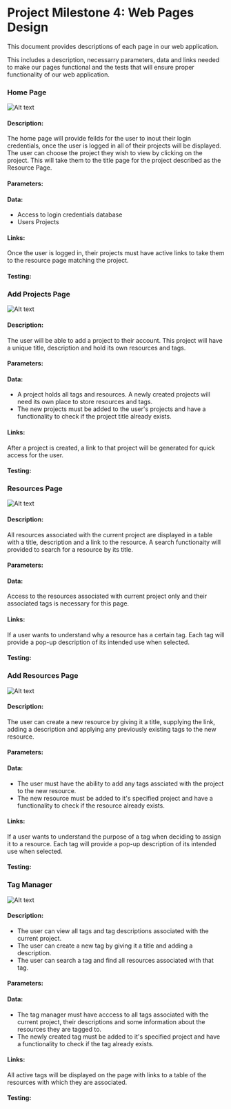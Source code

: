 # Project Milestone 4: Web Pages Design
This document provides descriptions of each page in our web application.

This includes a description, necessarry parameters, data and links needed to make our pages functional and the tests that will ensure proper functionality of our web application.

### Home Page
![Alt text](static_assets/home_page.png)
#### Description:
The home page will provide feilds for the user to inout their login credentials, once the user is logged in all of their projects will be displayed. The user can choose the project they wish to view by clicking on the project. This will take them to the title page for the project described as the Resource Page.
#### Parameters:

#### Data:
- Access to login credentials database
- Users Projects
#### Links:
Once the user is logged in, their projects must have active links to take them to the resource page matching the project.
#### Testing:

### Add Projects Page
![Alt text](static_assets/add_projects.png)
#### Description:
The user will be able to add a project to their account. This project will have a unique title, description and hold its own resources and tags.
#### Parameters:
#### Data:
- A project holds all tags and resources. A newly created projects will need its own place to store resources and tags.
- The new projects must be added to the user's projects and have a functionality to check if the project title already exists.
#### Links:
After a project is created, a link to that project will be generated for quick access for the user.
#### Testing:
### Resources Page
![Alt text](static_assets/resources.png)
#### Description:
All resources associated with the current project are displayed in a table with a title, description and a link to the resource. A search functionaity will provided to search for a resource by its title.
#### Parameters:
#### Data:
Access to the resources associated with current project only and their associated tags is necessary for this page.
#### Links:
If a user wants to understand why a resource has a certain tag. Each tag will provide a pop-up description of its intended use when selected.
#### Testing:
### Add Resources Page
![Alt text](static_assets/add_resources.png)
#### Description:
The user can create a new resource by giving it a title, supplying the link, adding a description and applying any previously existing tags to the new resource. 
#### Parameters:
#### Data:
- The user must have the ability to add any tags assciated with the project to the new resource.
- The new resource must be added to it's specified project and have a functionality to check if the resource already exists.
#### Links:
If a user wants to understand the purpose of a tag when deciding to assign it to a resource. Each tag will provide a pop-up description of its intended use when selected.
#### Testing:

### Tag Manager
![Alt text](static_assets/tag_manager.png)
#### Description:
- The user can view all tags and tag descriptions associated with the current project.
- The user can create a new tag by giving it a title and adding a description.
- The user can search a tag and find all resources associated with that tag.
#### Parameters:

#### Data:
- The tag manager must have acccess to all tags associated with the current project, their descriptions and some information about the resources they are tagged to.
- The newly created tag must be added to it's specified project and have a functionality to check if the tag already exists.
#### Links:
All active tags will be displayed on the page with links to a table of the resources with which they are associated.
#### Testing:
